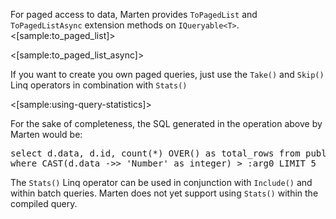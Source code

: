 <!--title: Paging-->

For paged access to data, Marten provides `ToPagedList` and `ToPagedListAsync` extension methods on `IQueryable<T>`. 
<[sample:to_paged_list]>

<[sample:to_paged_list_async]>

If you want to create you own paged queries, just use the `Take()` and `Skip()` Linq operators in combination with `Stats()`

<[sample:using-query-statistics]>

For the sake of completeness, the SQL generated in the operation above by Marten would be:

<pre>
select d.data, d.id, count(*) OVER() as total_rows from public.mt_doc_target as d 
where CAST(d.data ->> 'Number' as integer) > :arg0 LIMIT 5
</pre>


The `Stats()` Linq operator can be used in conjunction with `Include()` and within batch queries. Marten does not yet
support using `Stats()` within the compiled query.
